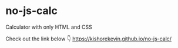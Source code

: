 # no-js-calc
Calculator with only HTML and CSS

Check out the link below 👇
https://kishorekevin.github.io/no-js-calc/
